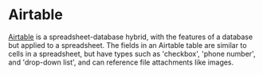 # Airtable

[Airtable](https://airtable.com/) is a spreadsheet-database hybrid, with
the features of a database but applied to a spreadsheet. The fields in an Airtable table
are similar to cells in a spreadsheet, but have types such as 'checkbox', 'phone number',
and 'drop-down list', and can reference file attachments like images.

